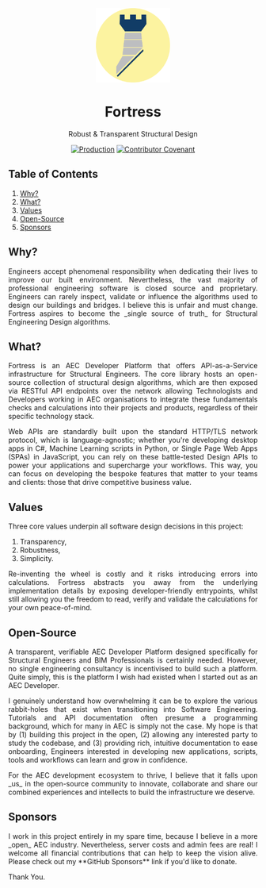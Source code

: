<div align="center">
  <img 
    height="150px" 
    src=".github/assets/images/fortress.png" 
    alt="Blue Fortress Logo. "
  />

  <h1>Fortress</h1>
  <p>Robust & Transparent Structural Design</p>

  [![Production](https://github.com/jamesbayley/Fortress/actions/workflows/publish.yml/badge.svg)](https://github.com/jamesbayley/Fortress/actions/workflows/publish.yml)
  [![Contributor Covenant](https://img.shields.io/badge/Contributor%20Covenant-2.0-4baaaa.svg)](code_of_conduct.md)
</div>

## Table of Contents

1. [Why?](#why)
2. [What?](#what)
3. [Values](#values)
4. [Open-Source](#open-source)
5. [Sponsors](#sponsors)

## Why?

<p align="justify"> 
Engineers accept phenomenal responsibility when dedicating their lives to improve our built environment. Nevertheless, the vast majority of professional engineering software is closed source and proprietary. Engineers can rarely inspect, validate or influence the algorithms used to design our buildings and bridges. I believe this is unfair and must change. Fortress aspires to become the _single source of truth_ for Structural Engineering Design algorithms. 
</p>

## What?

<p align="justify"> 
Fortress is an AEC Developer Platform that offers API-as-a-Service infrastructure for Structural Engineers. The core library hosts an open-source collection of structural design algorithms, which are then exposed via RESTful API endpoints over the network allowing Technologists and Developers working in AEC organisations to integrate these fundamentals checks and calculations into their projects and products, regardless of their specific technology stack. 
</p>

<p align="justify"> 
Web APIs are standardly built upon the standard HTTP/TLS network protocol, which is language-agnostic; whether you're developing desktop apps in C#, Machine Learning scripts in Python, or Single Page Web Apps (SPAs) in JavaScript, you can rely on these battle-tested Design APIs to power your applications and supercharge your workflows. This way, you can focus on developing the bespoke features that matter to your teams and clients: those that drive competitive business value. 
</p>

## Values


Three core values underpin all software design decisions in this project:

1. Transparency, 
2. Robustness, 
3. Simplicity.

<p align="justify"> 
Re-inventing the wheel is costly and it risks introducing errors into calculations. Fortress abstracts you away from the underlying implementation details by exposing developer-friendly entrypoints, whilst still allowing you the freedom to read, verify and validate the calculations for your own peace-of-mind.
</p>

## Open-Source

<p align="justify"> 
A transparent, verifiable AEC Developer Platform designed specifically for Structural Engineers and BIM Professionals is certainly needed. However, no single engineering consultancy is incentivised to build such a platform. Quite simply, this is the platform I wish had existed when I started out as an AEC Developer. 
</p>

<p align="justify"> 
I genuinely understand how overwhelming it can be to explore the various rabbit-holes that exist when transitioning into Software Engineering. Tutorials and API documentation often presume a programming background, which for many in AEC is simply not the case. My hope is that by (1) building this project in the open, (2) allowing any interested party to study the codebase, and (3) providing rich, intuitive documentation to ease onboarding, Engineers interested in developing new applications, scripts, tools and workflows can learn and grow in confidence.
</p>

<p align="justify"> 
For the AEC development ecosystem to thrive, I believe that it falls upon _us_ in the open-source community to innovate, collaborate and share our combined experiences and intellects to build the infrastructure we deserve.
</p>

## Sponsors

<p align="justify"> 
I work in this project entirely in my spare time, because I believe in a more _open_ AEC industry. Nevertheless, server costs and admin fees are real! I welcome all financial contributions that can help to keep the vision alive. Please check out my **GitHub Sponsors** link if you'd like to donate.
</p>

Thank You.
